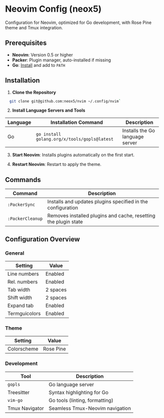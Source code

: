 # Neovim Config (neox5)

Configuration for Neovim, optimized for Go development, with Rose Pine theme and Tmux integration.

## Prerequisites

- **Neovim**: Version 0.5 or higher
- **Packer**: Plugin manager, auto-installed if missing
- **Go**: [Install](https://golang.org/dl/) and add to `PATH`

## Installation

1. **Clone the Repository**  
  ```bash
    git clone git@github.com:neox5/nvim ~/.config/nvim`
  ```

2. **Install Language Servers and Tools**

  | Language | Installation Command                                             | Description                           |
  |----------|------------------------------------------------------------------|---------------------------------------|
  | Go       | `go install golang.org/x/tools/gopls@latest`                     | Installs the Go language server       |

3. **Start Neovim**: Installs plugins automatically on the first start.

4. **Restart Neovim**: Restart to apply the theme.

## Commands

| Command           | Description                                                     |
|-------------------|-----------------------------------------------------------------|
| `:PackerSync`     | Installs and updates plugins specified in the configuration     |
| `:PackerCleanup`  | Removes installed plugins and cache, resetting the plugin state |

## Configuration Overview

### General

| Setting         | Value      |
|-----------------|------------|
| Line numbers    | Enabled    |
| Rel. numbers    | Enabled    |
| Tab width       | 2 spaces   |
| Shift width     | 2 spaces   |
| Expand tab      | Enabled    |
| Termguicolors   | Enabled    |

### Theme

| Setting      | Value     |
|--------------|-----------|
| Colorscheme  | Rose Pine |

### Development

| Tool          | Description                      |
|---------------|----------------------------------|
| `gopls`       | Go language server               |
| Treesitter    | Syntax highlighting for Go       |
| `vim-go`      | Go tools (linting, formatting)   |
| Tmux Navigator| Seamless Tmux-Neovim navigation  | 

